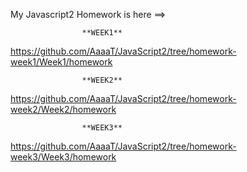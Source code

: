 My Javascript2 Homework is here ==>

                    **WEEK1** 
   https://github.com/AaaaT/JavaScript2/tree/homework-week1/Week1/homework
                    
                    **WEEK2** 
   https://github.com/AaaaT/JavaScript2/tree/homework-week2/Week2/homework
                    
                    **WEEK3**
   https://github.com/AaaaT/JavaScript2/tree/homework-week3/Week3/homework
